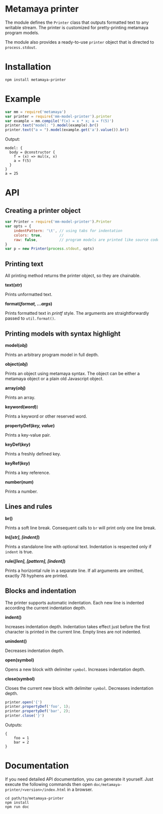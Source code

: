 # Metamaya printer

The module defines the `Printer` class that outputs formatted text to
any writable stream.
The printer is customized for pretty-printing metamaya program models.

The module also provides a ready-to-use `printer` object that is directed
to `process.stdout`.


# Installation

~~~
npm install metamaya-printer
~~~

# Example

~~~js
var mm = require('metamaya')
var printer = require('mm-model-printer').printer
var example = mm.compile('f(x) = x * x; a = f(5)')
printer.text("model: ").model(example).br()
printer.text("a = ").model(example.get('a').value()).br()
~~~
Output:
~~~
model: {
  body = @constructor {
    f = (x) => mul(x, x)
    a = f(5)
  }
}
a = 25
~~~

# API

## Creating a printer object

~~~js
var Printer = require('mm-model-printer').Printer
var opts = {
    indentPattern: '\t', // using tabs for indentation
    colors: true,        //
    raw: false,          // program models are printed like source code
}
var p = new Printer(process.stdout, opts)
~~~

## Printing text

All printing method returns the printer object, so they are chainable.

**text(*str*)**

Prints unformatted text.

**format(*format, ...args*)**

Prints formatted text in *printf* style. The arguments are straightforwardly
passed to `util.format()`.


## Printing models with syntax highlight

**model(*obj*)**

Prints an arbitrary program model in full depth.

**object(*obj*)**

Prints an object using metamaya syntax.
The object can be either a metamaya object or a plain old Javascript object.

**array(*obj*)**

Prints an array.

**keyword(*word*)**)

Prints a keyword or other reserved word.

**propertyDef(*key, value*)**

Prints a key-value pair.

**keyDef(*key*)**

Prints a freshly defined key.

**keyRef(*key*)**

Prints a key reference.

**number(*num*)**

Prints a number.

## Lines and rules

**br()**

Prints a soft line break.
Consequent calls to `br` will print only one line break.

**ln(*[str], [indent]*)**

Prints a standalone line with optional text.
Indentation is respected only if `indent` is true.

**rule(*[len], [pattern], [indent]*)**

Prints a horizontal rule in a separate line.
If all arguments are omitted, exactly 78 hyphens are printed.


## Blocks and indentation

The printer supports automatic indentation.
Each new line is indented according the current indentation depth.

**indent()**

Increases indentation depth.
Indentation takes effect just before the first character is printed
in the current line. Empty lines are not indented.

**unindent()**

Decreases indentation depth.

**open(symbol)**

Opens a new block with delimiter `symbol`. Increases indentation depth.

**close(symbol)**

Closes the current new block with delimiter `symbol`. Decreases indentation depth.

~~~js
printer.open('{')
printer.propertyDef('foo', 1);
printer.propertyDef('bar', 2);
printer.close('}')
~~~
Outputs:
~~~
{
    foo = 1
    bar = 2
}
~~~



# Documentation

If you need detailed API documentation, you can generate it yourself.
Just execute the following commands then open
`doc/metamaya-printer/<version>/index.html` in a browser.
~~~
cd path/to/metamaya-printer
npm install
npm run doc
~~~

